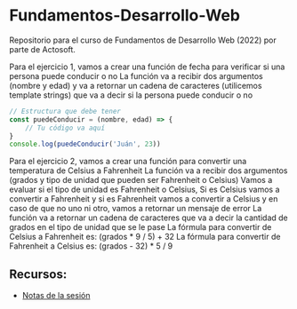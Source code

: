 # Fundamentos-Desarrollo-Web
Repositorio para el curso de Fundamentos de Desarrollo Web (2022) por parte de Actosoft.


Para el ejercicio 1, vamos a crear una función de fecha para verificar si una persona puede conducir o no
La función va a recibir dos argumentos (nombre y edad) y va a retornar un cadena de caracteres (utilicemos template strings)
que va a decir si la persona puede conducir o no

```javascript
// Estructura que debe tener
const puedeConducir = (nombre, edad) => {
	// Tu código va aquí
}
console.log(puedeConducir('Juán', 23))
```

Para el ejercicio 2, vamos a crear una función para convertir una temperatura de Celsius a Fahrenheit
La función va a recibir dos argumentos (grados y tipo de unidad que pueden ser Fahrenheit o Celsius)
Vamos a evaluar si el tipo de unidad es Fahrenheit o Celsius, 
Si es Celsius vamos a convertir a Fahrenheit y si es Fahrenheit vamos a convertir a Celsius y en caso de que no uno ni otro, vamos a retornar un mensaje de error
La función va a retornar un cadena de caracteres que va a decir la cantidad de grados en el tipo de unidad que se le pase
La fórmula para convertir de Celsius a Fahrenheit es: (grados * 9 / 5) + 32
La fórmula para convertir de Fahrenheit a Celsius es: (grados - 32) * 5 / 9

## Recursos: 
* [Notas de la sesión](https://github.com/ActoSoft/Fundamentos-Desarrollo-Web/tree/sesion-16/js-3-notes)
